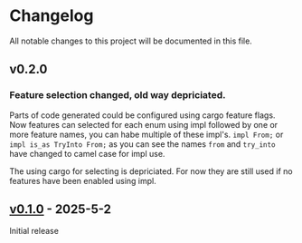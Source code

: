 # Changelog

All notable changes to this project will be documented in this file.

## v0.2.0

### Feature selection changed, old way depriciated.

Parts of code generated could be configured using cargo feature flags.
Now features can selected for each enum using impl followed by one or
more feature names, you can habe multiple of these impl's. `impl From;`
or `impl is_as TryInto From;` as you can see the names `from` and
`try_into` have changed to camel case for impl use.

The using cargo for selecting is depriciated. For now they are still
used if no features have been enabled using impl.

## [v0.1.0](https://github.com/franklaranja/nodyn/releases/tag/v0.1.0) - 2025-5-2

Initial release
